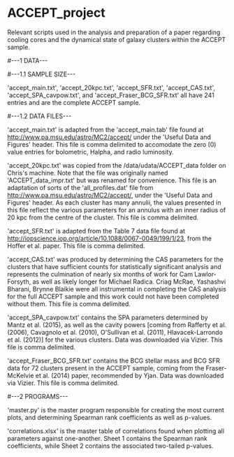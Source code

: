 # ACCEPT_project
Relevant scripts used in the analysis and preparation of a paper regarding cooling cores and the dynamical state of galaxy clusters within the ACCEPT sample.

#---1 DATA---

#---1.1 SAMPLE SIZE---

'accept_main.txt', 'accept_20kpc.txt', 'accept_SFR.txt', 'accept_CAS.txt', 'accept_SPA_cavpow.txt', and 'accept_Fraser_BCG_SFR.txt' all have 241 entries
 and are the complete ACCEPT sample.

#---1.2 DATA FILES---

'accept_main.txt' is adapted from the 'accept_main.tab' file found at http://www.pa.msu.edu/astro/MC2/accept/ under the 'Useful Data and Figures' header. This file is comma delimited to accomodate the zero (0) value entries for bolometric, Halpha, and radio luminosity.

'accept_20kpc.txt' was copied from the /data/udata/ACCEPT_data folder on Chris's machine. Note that the file was originally named 'ACCEPT_data_impr.txt' but was renamed for convenience. This file is an adaptation of sorts of the 'all_profiles.dat' file from http://www.pa.msu.edu/astro/MC2/accept/, under the 'Useful Data and Figures' header. As each cluster has many annulii, the values presented in this file reflect the various parameters for an annulus with an inner radius of 20 kpc from the centre of the cluster. This file is comma delimited.

'accept_SFR.txt' is adapted from the Table 7 data file found at http://iopscience.iop.org/article/10.1088/0067-0049/199/1/23, from the Hoffer et al. paper. This file is comma delimited.

'accept_CAS.txt' was produced by determining the CAS parameters for the clusters that have sufficient counts for statistically significant analysis and represents the culmination of nearly six months of work for Cam Lawlor-Forsyth, as well as likely longer for Michael Radica. Criag McRae, Yashashvi Bharani, Brynne Blaikie were all instrumental in completing the CAS analysis for the full ACCEPT sample and this work could not have been completed without them. This file is comma delimited.

'accept_SPA_cavpow.txt' contains the SPA parameters determined by Mantz et al. (2015), as well as the cavity powers [coming from Rafferty et al. (2006), Cavagnolo et al. (2010), O'Sullivan et al. (2011), Hlavacek-Larrondo et al. (2012)] for the various clusters. Data was downloaded via Vizier. This file is comma delimited.

'accept_Fraser_BCG_SFR.txt' contains the BCG stellar mass and BCG SFR data for 72 clusters present in the ACCEPT sample, coming from the Fraser-McKelvie et al. (2014) paper, recommended by Yjan. Data was downloaded via Vizier. This file is comma delimited.


#---2 PROGRAMS---

'master.py' is the master program responsible for creating the most current plots, and determining Spearman rank coefficients as well as p-values.

'correlations.xlsx' is the master table of correlations found when plotting all parameters against one-another. Sheet 1 contains the Spearman rank coefficients, while Sheet 2 contains the associated two-tailed p-values.
